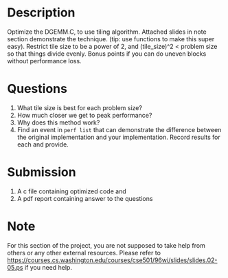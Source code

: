 # Description

Optimize the DGEMM.C, to use tiling algorithm. Attached slides in note section demonstrate the technique. (tip: use functions to make this super easy). Restrict tile size to be a power of 2, and (tile_size)^2 < problem size so that things divide evenly. Bonus points if you can do uneven blocks without performance loss.

# Questions
1. What tile size is best for each problem size? 
2. How much closer we get to peak performance? 
3. Why does this method work? 
4. Find an event in `perf list` that can demonstrate the difference between the original implementation and your implementation. Record results for each and provide. 

# Submission
1. A c file containing optimized code and 
2. A pdf report containing answer to the questions

# Note

For this section of the project, you are not supposed to take help from others or any other external resources. Please refer to https://courses.cs.washington.edu/courses/cse501/96wi/slides/slides.02-05.ps if you need help.
